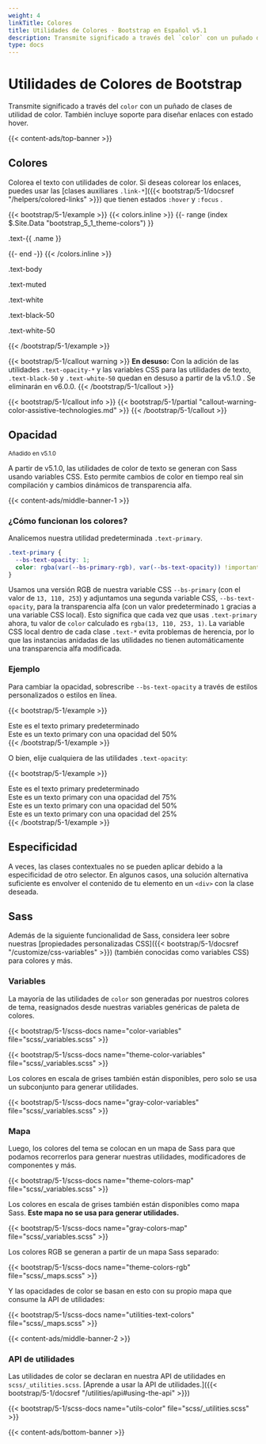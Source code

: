 ```yaml
---
weight: 4
linkTitle: Colores
title: Utilidades de Colores · Bootstrap en Español v5.1
description: Transmite significado a través del `color` con un puñado de clases de utilidad de color. También incluye soporte para diseñar enlaces con estado hover.
type: docs
---
```


# Utilidades de Colores de Bootstrap

Transmite significado a través del `color` con un puñado de clases de utilidad de color. También incluye soporte para diseñar enlaces con estado hover.

{{< content-ads/top-banner >}}

## Colores

Colorea el texto con utilidades de color. Si deseas colorear los enlaces, puedes usar las [clases auxiliares `.link-*`]({{< bootstrap/5-1/docsref "/helpers/colored-links" >}}) que tienen estados `:hover` y `:focus` .

{{< bootstrap/5-1/example >}}
{{< colors.inline >}}
{{- range (index $.Site.Data "bootstrap_5_1_theme-colors") }}
<p class="text-{{ .name }}{{ with .contrast_color }} bg-{{ . }}{{ end }}">.text-{{ .name }}</p>
{{- end -}}
{{< /colors.inline >}}
<p class="text-body">.text-body</p>
<p class="text-muted">.text-muted</p>
<p class="text-white bg-dark">.text-white</p>
<p class="text-black-50">.text-black-50</p>
<p class="text-white-50 bg-dark">.text-white-50</p>
{{< /bootstrap/5-1/example >}}

{{< bootstrap/5-1/callout warning >}}
**En desuso:** Con la adición de las utilidades `.text-opacity-*` y las variables CSS para las utilidades de texto, `.text-black-50` y `.text-white-50` quedan en desuso a partir de la v5.1.0 . Se eliminarán en v6.0.0.
{{< /bootstrap/5-1/callout >}}

{{< bootstrap/5-1/callout info >}}
{{< bootstrap/5-1/partial "callout-warning-color-assistive-technologies.md" >}}
{{< /bootstrap/5-1/callout >}}

## Opacidad

<small class="d-inline-flex px-2 py-1 font-monospace text-muted border rounded-3">Añadido en v5.1.0</small>

A partir de v5.1.0, las utilidades de color de texto se generan con Sass usando variables CSS. Esto permite cambios de color en tiempo real sin compilación y cambios dinámicos de transparencia alfa.

{{< content-ads/middle-banner-1 >}}

### ¿Cómo funcionan los colores?

Analicemos nuestra utilidad predeterminada `.text-primary`.

```css
.text-primary {
  --bs-text-opacity: 1;
  color: rgba(var(--bs-primary-rgb), var(--bs-text-opacity)) !important;
}
```

Usamos una versión RGB de nuestra variable CSS `--bs-primary` (con el valor de `13, 110, 253`) y adjuntamos una segunda variable CSS, `--bs-text-opacity`, para la transparencia alfa (con un valor predeterminado `1` gracias a una variable CSS local). Esto significa que cada vez que usas `.text-primary` ahora, tu valor de `color` calculado es `rgba(13, 110, 253, 1)`. La variable CSS local dentro de cada clase `.text-*` evita problemas de herencia, por lo que las instancias anidadas de las utilidades no tienen automáticamente una transparencia alfa modificada.

### Ejemplo

Para cambiar la opacidad, sobrescribe `--bs-text-opacity` a través de estilos personalizados o estilos en línea.

{{< bootstrap/5-1/example >}}
<div class="text-primary">Este es el texto primary predeterminado</div>
<div class="text-primary" style="--bs-text-opacity: .5;">Este es un texto primary con una opacidad del 50%</div>
{{< /bootstrap/5-1/example >}}

O bien, elije cualquiera de las utilidades `.text-opacity`:

{{< bootstrap/5-1/example >}}
<div class="text-primary">Este es el texto primary predeterminado</div>
<div class="text-primary text-opacity-75">Este es un texto primary con una opacidad del 75%</div>
<div class="text-primary text-opacity-50">Este es un texto primary con una opacidad del 50%</div>
<div class="text-primary text-opacity-25">Este es un texto primary con una opacidad del 25%</div>
{{< /bootstrap/5-1/example >}}

## Especificidad

A veces, las clases contextuales no se pueden aplicar debido a la especificidad de otro selector. En algunos casos, una solución alternativa suficiente es envolver el contenido de tu elemento en un `<div>` con la clase deseada.

## Sass

Además de la siguiente funcionalidad de Sass, considera leer sobre nuestras [propiedades personalizadas CSS]({{< bootstrap/5-1/docsref "/customize/css-variables" >}}) (también conocidas como variables CSS) para colores y más.

### Variables

La mayoría de las utilidades de `color` son generadas por nuestros colores de tema, reasignados desde nuestras variables genéricas de paleta de colores.

{{< bootstrap/5-1/scss-docs name="color-variables" file="scss/_variables.scss" >}}

{{< bootstrap/5-1/scss-docs name="theme-color-variables" file="scss/_variables.scss" >}}

Los colores en escala de grises también están disponibles, pero solo se usa un subconjunto para generar utilidades.

{{< bootstrap/5-1/scss-docs name="gray-color-variables" file="scss/_variables.scss" >}}

### Mapa

Luego, los colores del tema se colocan en un mapa de Sass para que podamos recorrerlos para generar nuestras utilidades, modificadores de componentes y más.

{{< bootstrap/5-1/scss-docs name="theme-colors-map" file="scss/_variables.scss" >}}

Los colores en escala de grises también están disponibles como mapa Sass. **Este mapa no se usa para generar utilidades.**

{{< bootstrap/5-1/scss-docs name="gray-colors-map" file="scss/_variables.scss" >}}

Los colores RGB se generan a partir de un mapa Sass separado:

{{< bootstrap/5-1/scss-docs name="theme-colors-rgb" file="scss/_maps.scss" >}}

Y las opacidades de color se basan en esto con su propio mapa que consume la API de utilidades:

{{< bootstrap/5-1/scss-docs name="utilities-text-colors" file="scss/_maps.scss" >}}

{{< content-ads/middle-banner-2 >}}

### API de utilidades

Las utilidades de color se declaran en nuestra API de utilidades en `scss/_utilities.scss`. [Aprende a usar la API de utilidades.]({{< bootstrap/5-1/docsref "/utilities/api#using-the-api" >}})

{{< bootstrap/5-1/scss-docs name="utils-color" file="scss/_utilities.scss" >}}

{{< content-ads/bottom-banner >}}